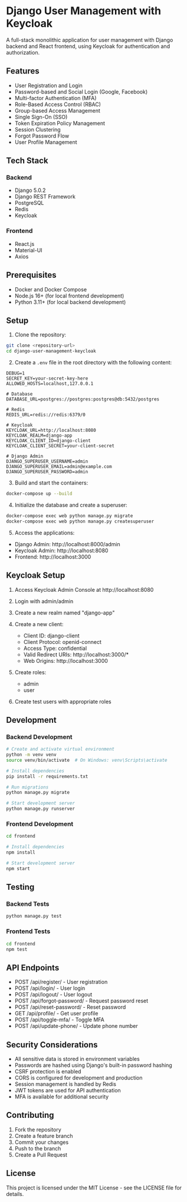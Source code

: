 # Django User Management with Keycloak

A full-stack monolithic application for user management with Django backend and React frontend, using Keycloak for authentication and authorization.

## Features

- User Registration and Login
- Password-based and Social Login (Google, Facebook)
- Multi-factor Authentication (MFA)
- Role-Based Access Control (RBAC)
- Group-based Access Management
- Single Sign-On (SSO)
- Token Expiration Policy Management
- Session Clustering
- Forgot Password Flow
- User Profile Management

## Tech Stack

### Backend
- Django 5.0.2
- Django REST Framework
- PostgreSQL
- Redis
- Keycloak

### Frontend
- React.js
- Material-UI
- Axios

## Prerequisites

- Docker and Docker Compose
- Node.js 16+ (for local frontend development)
- Python 3.11+ (for local backend development)

## Setup

1. Clone the repository:
```bash
git clone <repository-url>
cd django-user-management-keycloak
```

2. Create a `.env` file in the root directory with the following content:
```env
DEBUG=1
SECRET_KEY=your-secret-key-here
ALLOWED_HOSTS=localhost,127.0.0.1

# Database
DATABASE_URL=postgres://postgres:postgres@db:5432/postgres

# Redis
REDIS_URL=redis://redis:6379/0

# Keycloak
KEYCLOAK_URL=http://localhost:8080
KEYCLOAK_REALM=django-app
KEYCLOAK_CLIENT_ID=django-client
KEYCLOAK_CLIENT_SECRET=your-client-secret

# Django Admin
DJANGO_SUPERUSER_USERNAME=admin
DJANGO_SUPERUSER_EMAIL=admin@example.com
DJANGO_SUPERUSER_PASSWORD=admin
```

3. Build and start the containers:
```bash
docker-compose up --build
```

4. Initialize the database and create a superuser:
```bash
docker-compose exec web python manage.py migrate
docker-compose exec web python manage.py createsuperuser
```

5. Access the applications:
- Django Admin: http://localhost:8000/admin
- Keycloak Admin: http://localhost:8080
- Frontend: http://localhost:3000

## Keycloak Setup

1. Access Keycloak Admin Console at http://localhost:8080
2. Login with admin/admin
3. Create a new realm named "django-app"
4. Create a new client:
   - Client ID: django-client
   - Client Protocol: openid-connect
   - Access Type: confidential
   - Valid Redirect URIs: http://localhost:3000/*
   - Web Origins: http://localhost:3000

5. Create roles:
   - admin
   - user

6. Create test users with appropriate roles

## Development

### Backend Development
```bash
# Create and activate virtual environment
python -m venv venv
source venv/bin/activate  # On Windows: venv\Scripts\activate

# Install dependencies
pip install -r requirements.txt

# Run migrations
python manage.py migrate

# Start development server
python manage.py runserver
```

### Frontend Development
```bash
cd frontend

# Install dependencies
npm install

# Start development server
npm start
```

## Testing

### Backend Tests
```bash
python manage.py test
```

### Frontend Tests
```bash
cd frontend
npm test
```

## API Endpoints

- POST /api/register/ - User registration
- POST /api/login/ - User login
- POST /api/logout/ - User logout
- POST /api/forgot-password/ - Request password reset
- POST /api/reset-password/ - Reset password
- GET /api/profile/ - Get user profile
- POST /api/toggle-mfa/ - Toggle MFA
- POST /api/update-phone/ - Update phone number

## Security Considerations

- All sensitive data is stored in environment variables
- Passwords are hashed using Django's built-in password hashing
- CSRF protection is enabled
- CORS is configured for development and production
- Session management is handled by Redis
- JWT tokens are used for API authentication
- MFA is available for additional security

## Contributing

1. Fork the repository
2. Create a feature branch
3. Commit your changes
4. Push to the branch
5. Create a Pull Request

## License

This project is licensed under the MIT License - see the LICENSE file for details. 